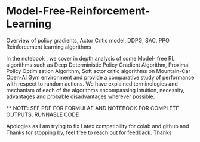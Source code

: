 # Model-Free-Reinforcement-Learning
Overview of policy gradients,  Actor Critic model, DDPG, SAC, PPO Reinforcement learning algorithms

In the notebook , we cover in depth analysis of some Model- free RL algorithms such as Deep Deterministic Policy Gradient Algorithm, Proximal Policy Optimization Algorithm, Soft actor critic algorithms on Mountain-Car Open-AI Gym environment and provide a comparative study of performance with respect to random actions. We have explained terminologies and mechanism of each of the algorithms encompassing intuition, necessity, advantages and probable disadvantages wherever possible.

** NOTE: SEE PDF FOR FORMULAE AND NOTEBOOK FOR COMPLETE OUTPUTS, RUNNABLE CODE

Apologies as I am trying to fix Latex compatibility for colab and  github and Thanks for stopping by, feel free to reach out for feedback. Thanks

